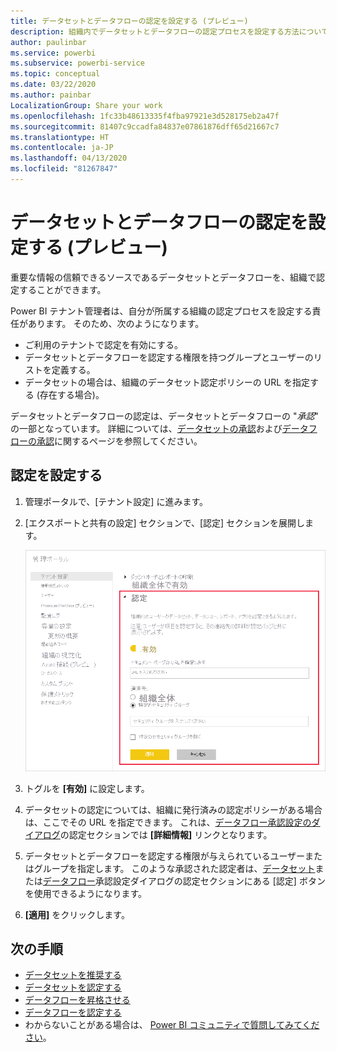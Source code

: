 ```yaml
---
title: データセットとデータフローの認定を設定する (プレビュー)
description: 組織内でデータセットとデータフローの認定プロセスを設定する方法について説明します。
author: paulinbar
ms.service: powerbi
ms.subservice: powerbi-service
ms.topic: conceptual
ms.date: 03/22/2020
ms.author: painbar
LocalizationGroup: Share your work
ms.openlocfilehash: 1fc33b48613335f4fba97921e3d528175eb2a47f
ms.sourcegitcommit: 81407c9ccadfa84837e07861876dff65d21667c7
ms.translationtype: HT
ms.contentlocale: ja-JP
ms.lasthandoff: 04/13/2020
ms.locfileid: "81267847"
---
```

# <a name="set-up-dataset-and-dataflow-certification-preview"></a>データセットとデータフローの認定を設定する (プレビュー)

重要な情報の信頼できるソースであるデータセットとデータフローを、組織で認定することができます。

Power BI テナント管理者は、自分が所属する組織の認定プロセスを設定する責任があります。 そのため、次のようになります。
* ご利用のテナントで認定を有効にする。
* データセットとデータフローを認定する権限を持つグループとユーザーのリストを定義する。
* データセットの場合は、組織のデータセット認定ポリシーの URL を指定する (存在する場合)。

データセットとデータフローの認定は、データセットとデータフローの "*承認*" の一部となっています。 詳細については、[データセットの承認](../service-datasets-promote.md)および[データフローの承認](../transform-model/service-dataflows-promote-certify.md)に関するページを参照してください。


## <a name="set-up-certification"></a>認定を設定する

1. 管理ポータルで、[テナント設定] に進みます。
1. [エクスポートと共有の設定] セクションで、[認定] セクションを展開します。

   ![データセットとデータフローの認定を設定する](media/service-admin-setup-certification/service-admin-certification-setup-dialog.png)

1. トグルを **[有効]** に設定します。
1. データセットの認定については、組織に発行済みの認定ポリシーがある場合は、ここでその URL を指定できます。 これは、[データフロー承認設定のダイアログ](../service-datasets-promote.md#request-dataset-certification)の認定セクションでは **[詳細情報]** リンクとなります。 
1. データセットとデータフローを認定する権限が与えられているユーザーまたはグループを指定します。 このような承認された認定者は、[データセット](../service-datasets-promote.md#request-dataset-certification)または[データフロー](../transform-model/service-dataflows-promote-certify.md#certify-a-dataflow)承認設定ダイアログの認定セクションにある [認定] ボタンを使用できるようになります。
1. **[適用]** をクリックします。

## <a name="next-steps"></a>次の手順
* [データセットを推奨する](../service-datasets-promote.md)
* [データセットを認定する](../service-datasets-certify.md)
* [データフローを昇格させる](../transform-model/service-dataflows-promote-certify.md#promote-a-dataflow)
* [データフローを認定する](../transform-model/service-dataflows-promote-certify.md#certify-a-dataflow)
* わからないことがある場合は、 [Power BI コミュニティで質問してみてください](https://community.powerbi.com/)。
